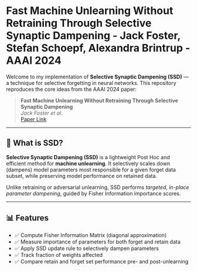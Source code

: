 # Fast Machine Unlearning Without Retraining Through Selective Synaptic Dampening - Jack Foster, Stefan Schoepf, Alexandra Brintrup - AAAI 2024

Welcome to my implementation of **Selective Synaptic Dampening (SSD)** — a technique for selective forgetting in neural networks. This repository reproduces the core ideas from the AAAI 2024 paper:

> **Fast Machine Unlearning Without Retraining Through Selective Synaptic Dampening**  
> *Jack Foster et al.*  
> [Paper Link](https://arxiv.org/abs/2308.07707) 

---

## 📌 What is SSD?

**Selective Synaptic Dampening (SSD)** is a lightweight Post Hoc and efficient method for **machine unlearning**. It selectively scales down (dampens) model parameters most responsible for a given forget data subset, while preserving model performance on retained data.

Unlike retraining or adversarial unlearning, SSD performs *targeted, in-place parameter dampening*, guided by Fisher Information  importance scores.

---

## 📊 Features

- ✅ Compute Fisher Information Matrix (diagonal approximation)
- ✅ Measure importance of parameters for both forget and retain data
- ✅ Apply SSD update rule to selectively dampen parameters
- ✅ Track fraction of weights affected
- ✅ Compare retain and forget set performance pre- and post-unlearning

